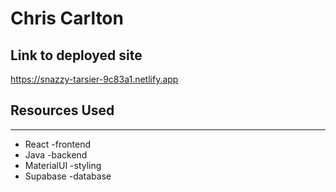 # Chris Carlton

## Link to deployed site
 
https://snazzy-tarsier-9c83a1.netlify.app 

## Resources Used 

*** 
* React -frontend
* Java -backend
* MaterialUI -styling
* Supabase -database

 
 

